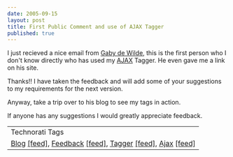 ```yaml
---
date: 2005-09-15
layout: post
title: First Public Comment and use of AJAX Tagger
published: true
---
```

I just recieved a nice email from <a href="http://blog.360.yahoo.com/Factuurexpress?p=2011">Gaby de Wilde</a>, this is the first person who I don't know directly who has used my <a href="http://www.kinlan.co.uk/AjaxExperiments/AjaxTag">AJAX</a> Tagger.  He even gave me a link on his site.  <p />Thanks!!  I have taken the feedback and will add some of your suggestions to my requirements for the next version.<p />Anyway, take a trip over to his blog to see my tags in action.<p />If anyone has any suggestions I would greatly appreciate feedback.<p /><table class="TechnoratiHead TagHeader">
<tr><td>Technorati Tags</td></tr>
<tr class="Technorati"><td>
<a href="http://www.technorati.com/tag/Blog" class="Tag" rel="tag">Blog</a> <a href="http://feeds.technorati.com/feed/posts/tag/Blog" class="Tag">[feed]</a>, <a href="http://www.technorati.com/tag/Feedback" class="Tag" rel="tag">Feedback</a> <a href="http://feeds.technorati.com/feed/posts/tag/Feedback" class="Tag">[feed]</a>, <a href="http://www.technorati.com/tag/Tagger" class="Tag" rel="tag">Tagger</a> <a href="http://feeds.technorati.com/feed/posts/tag/Tagger" class="Tag">[feed]</a>, <a href="http://www.technorati.com/tag/Ajax" class="Tag" rel="tag">Ajax</a> <a href="http://feeds.technorati.com/feed/posts/tag/Ajax" class="Tag">[feed]</a>
</td></tr>
</table><div class="blogger-post-footer"><img class="posterous_download_image" src="https://blogger.googleusercontent.com/tracker/8109338-112682307530426639?l=www.kinlan.co.uk%2Findex.html" height="1" alt="" width="1" /></div>

